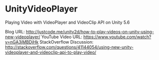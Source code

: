 # UnityVideoPlayer
Playing Video with VideoPlayer and VideoClip API on Unity 5.6

Blog URL: http://justcode.me/unity2d/how-to-play-videos-on-unity-using-new-videoplayer/
YouTube Video URL: https://www.youtube.com/watch?v=nGA3jMBDjHk
StackOverflow Discussion: http://stackoverflow.com/questions/41144054/using-new-unity-videoplayer-and-videoclip-api-to-play-video/

